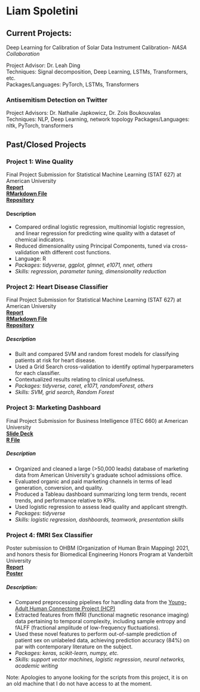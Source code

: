 # Liam Spoletini

## Current Projects:

Deep Learning for Calibration of Solar Data Instrument Calibration- *NASA Collaboration*  

Project Advisor: Dr. Leah Ding  
Techniques: Signal decomposition, Deep Learning, LSTMs, Transformers, etc.  
Packages/Languages: PyTorch, LSTMs, Transformers

### Antisemitism Detection on Twitter  

Project Advisors: Dr. Nathalie Japkowicz, Dr. Zois Boukouvalas  
Techniques: NLP, Deep Learning, network topology
Packages/Languages: nltk, PyTorch, transformers

## Past/Closed Projects
###  Project 1: Wine Quality 
Final Project Submission for Statistical Machine Learning (STAT 627) at American University   
[**Report**](https://github.com/Lspoletini/WineHearts/blob/main/R/WineQuality.pdf)   
[**RMarkdown File**](https://github.com/Lspoletini/WineHearts/blob/main/R/WineQuality.Rmd)  
[**Repository**](https://github.com/Lspoletini/WineHearts)  

#### Description
- Compared ordinal logistic regression, multinomial logistic regression, and linear regression for predicting wine quality with a dataset of chemical indicators.
- Reduced dimensionality using Principal Components, tuned via cross-validation with different cost functions.
- Language: R
- *Packages: tidyverse, ggplot, glmnet, e1071, nnet, others*
- *Skills: regression, parameter tuning, dimensionality reduction*

### Project 2: Heart Disease Classifier 
Final Project Submission for Statistical Machine Learning (STAT 627) at American University   
[**Report**](https://github.com/Lspoletini/WineHearts/blob/main/HeartDisease.pdf)  
[**RMarkdown File**](https://github.com/Lspoletini/WineHearts/blob/main/HeartDisease.Rmd)  
[**Repository**](https://github.com/Lspoletini/WineHearts)

##### Description
- Built and compared SVM and random forest models for classifying patients at risk for heart disease.
- Used a Grid Search cross-validation to identify optimal hyperparameters for each classifier.
- Contextualized results relating to clinical usefulness.
- *Packages: tidyverse, caret, e1071, randomForest, others*
- *Skills: SVM, grid search, Random Forest*

### Project 3: Marketing Dashboard
Final Project Submission for Business Intelligence (ITEC 660) at American University  
[**Slide Deck**](https://github.com/Lspoletini/MarketingDashboard/blob/main/FinalPresentationTeam3-2.pdf)  
[**R File**](https://github.com/Lspoletini/MarketingDashboard/blob/main/LogRegITEC660.R)  

##### Description
- Organized and cleaned a large (>50,000 leads) database of marketing data from American University's graduate school admissions office.
- Evaluated organic and paid marketing channels in terms of lead generation, conversion, and quality.
- Produced a Tableau dashboard summarizing long term trends, recent trends, and performance relative to KPIs.
- Used logistic regression to assess lead quality and applicant strength.
- *Packages: tidyverse* 
- *Skills: logistic regression, dashboards, teamwork, presentation skills*

### Project 4: fMRI Sex Classifier
Poster submission to OHBM (Organization of Human Brain Mapping) 2021, and honors thesis for Biomedical Engineering Honors Program at Vanderbilt University  
[**Report**](https://github.com/Lspoletini/SexClassifier/blob/main/BMEHonorsLiamSpoletini.pdf)   
[**Poster**](https://github.com/Lspoletini/SexClassifier/blob/main/SexModels_poster_v4.pdf)   

##### Description:
- Compared preprocessing pipelines for handling data from the [Young-Adult Human Connectome Project (HCP)](https://www.humanconnectome.org/study/hcp-young-adult)
- Extracted features from fMRI (functional magnetic resonance imaging) data pertaining to temporal complexity, including sample entropy and fALFF (fractional amplitude of low-frequency fluctuations).
- Used these novel features to perform out-of-sample prediction of patient sex on unlabeled data, achieving prediction accuracy (84%) on par with contemporary literature on the subject.
- *Packages: keras, scikit-learn, numpy, etc.*
- *Skills: support vector machines, logistic regression, neural networks, academic writing*


Note: Apologies to anyone looking for the scripts from this project,  it is on an old machine that I do not have access to at the moment.
